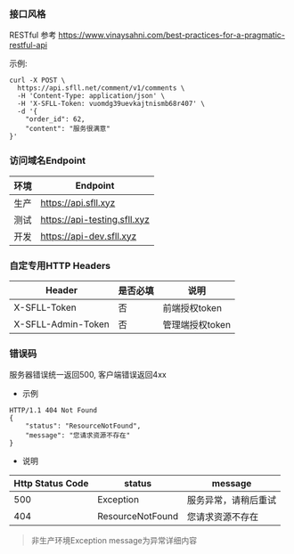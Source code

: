 ### 接口风格

RESTful 参考 https://www.vinaysahni.com/best-practices-for-a-pragmatic-restful-api

示例:
```
curl -X POST \
  https://api.sfll.net/comment/v1/comments \
  -H 'Content-Type: application/json' \
  -H 'X-SFLL-Token: vuomdg39uevkajtnismb68r407' \
  -d '{
	"order_id": 62,
	"content": "服务很满意"
}'
```

### 访问域名Endpoint

环境 | Endpoint
---|---
生产 | https://api.sfll.xyz
测试 | https://api-testing.sfll.xyz
开发 | https://api-dev.sfll.xyz

### 自定专用HTTP Headers

Header | 是否必填 | 说明
---|---|---
X-SFLL-Token | 否 | 前端授权token
X-SFLL-Admin-Token | 否 | 管理端授权token
  
### 错误码

服务器错误统一返回500, 客户端错误返回4xx

- 示例
```
HTTP/1.1 404 Not Found
{
    "status": "ResourceNotFound",
    "message": "您请求资源不存在"
}
```

- 说明
 
Http Status Code | status | message
---|---|---
500 | Exception | 服务异常，请稍后重试
404 | ResourceNotFound | 您请求资源不存在

> 非生产环境Exception message为异常详细内容

